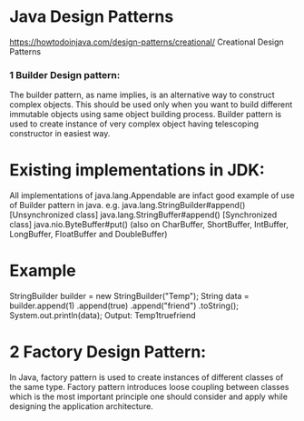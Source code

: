 # Java Design Patterns
https://howtodoinjava.com/design-patterns/creational/
Creational Design Patterns 

### 1 Builder Design pattern:

The builder pattern, as name implies, is an alternative way to construct complex objects. 
This should be used only when you want to build different immutable objects using same object building process.
Builder pattern is used to create instance of very complex object having telescoping constructor in easiest way.
  
  
# Existing implementations in JDK:

All implementations of java.lang.Appendable are infact good example of use of Builder pattern in java. e.g.
java.lang.StringBuilder#append() [Unsynchronized class]
java.lang.StringBuffer#append() [Synchronized class]
java.nio.ByteBuffer#put() (also on CharBuffer, ShortBuffer, IntBuffer, LongBuffer, FloatBuffer and DoubleBuffer)

# Example
StringBuilder builder = new StringBuilder("Temp");
String data = builder.append(1)
                .append(true)
                .append("friend")
                .toString();
System.out.println(data);
Output:
Temp1truefriend

# 2 Factory Design Pattern:
In Java, factory pattern is used to create instances of different classes of the same type.
Factory pattern introduces loose coupling between classes which is the most important principle one should consider and apply while designing the application architecture.